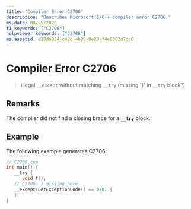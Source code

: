 ```yaml
---
title: "Compiler Error C2706"
description: "Describes Microsoft C/C++ compiler error C2706."
ms.date: 08/25/2020
f1_keywords: ["C2706"]
helpviewer_keywords: ["C2706"]
ms.assetid: e18da924-c42d-4b09-8e29-f4e0382d7dc6
---
```

# Compiler Error C2706

> illegal `__except` without matching `__try` (missing '}' in `__try` block?)

## Remarks

The compiler did not find a closing brace for a **`__try`** block.

## Example

The following example generates C2706:

```cpp
// C2706.cpp
int main() {
   __try {
      void f();
   // C2706  } missing here
   __except(GetExceptionCode() == 0x0) {
   }
}
```
